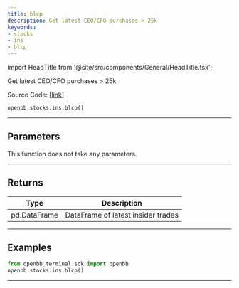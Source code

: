 ```yaml
---
title: blcp
description: Get latest CEO/CFO purchases > 25k
keywords:
- stocks
- ins
- blcp
---
```


import HeadTitle from '@site/src/components/General/HeadTitle.tsx';

<HeadTitle title="stocks.ins.blcp - Reference | OpenBB SDK Docs" />

Get latest CEO/CFO purchases > 25k

Source Code: [[link](https://github.com/OpenBB-finance/OpenBBTerminal/tree/main/openbb_terminal/stocks/insider/sdk_helper.py#L152)]

```python wordwrap
openbb.stocks.ins.blcp()
```

---

## Parameters

This function does not take any parameters.

---

## Returns

| Type | Description |
| ---- | ----------- |
| pd.DataFrame | DataFrame of latest insider trades |
---

## Examples

```python
from openbb_terminal.sdk import openbb
openbb.stocks.ins.blcp()
```

---

